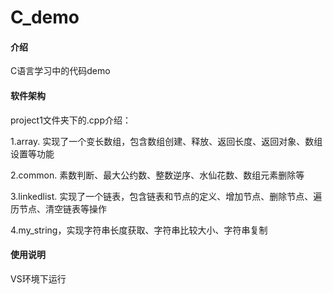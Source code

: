 # C_demo

#### 介绍
C语言学习中的代码demo

#### 软件架构
project1文件夹下的.cpp介绍：

1.array. 实现了一个变长数组，包含数组创建、释放、返回长度、返回对象、数组设置等功能

2.common. 素数判断、最大公约数、整数逆序、水仙花数、数组元素删除等

3.linkedlist. 实现了一个链表，包含链表和节点的定义、增加节点、删除节点、遍历节点、清空链表等操作

4.my_string，实现字符串长度获取、字符串比较大小、字符串复制

#### 使用说明

VS环境下运行

